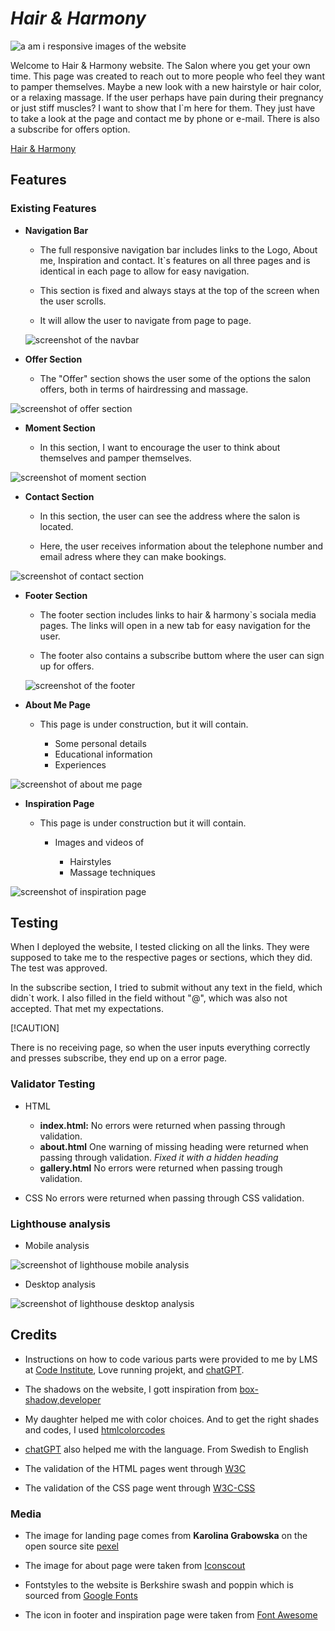 # ***Hair & Harmony***

![a am i responsive images of the website](assets/images/Skärmbild%202024-04-19%20102553.png)

Welcome to Hair & Harmony website. 
The Salon where you get your own time. 
This page was created to reach out to more people who feel they want to pamper themselves. Maybe a new look with a new hairstyle or hair color, or a relaxing massage. If the user perhaps have pain during their pregnancy or just stiff muscles? I want to show that I`m here for them. They just have to take a look at the page and contact me by phone or e-mail. There is also a subscribe for offers option. 

[Hair & Harmony](https://mariukne.github.io/hair-harmony/index.html)

## Features

### Existing Features

* __Navigation Bar__

  - The full responsive navigation bar includes links to the Logo, About me, Inspiration and contact. It`s features on all three pages and is identical in each page to allow for easy navigation.

  - This section is fixed and always stays at the top of the screen when the user scrolls.

  - It will allow the user to navigate from page to page.


  ![screenshot of the navbar](assets/images/Skärmbild%202024-04-22%20113008.png)


* __Offer Section__

  - The "Offer" section shows the user some of the options the salon offers, both in terms of hairdressing and massage.

![screenshot of offer section](assets/images/Skärmbild%202024-04-22%20113416.png)

* __Moment Section__

  - In this section, I want to encourage the user to think about themselves and pamper themselves.

![screenshot of moment section](assets/images/Skärmbild%202024-04-22%20114855.png)

* __Contact Section__

  - In this section, the user can see the address where the salon is located. 
  
  - Here, the user receives information about the telephone number and email adress where they can make bookings.

![screenshot of contact section](assets/images/Skärmbild%202024-04-22%20121434.png)

* __Footer Section__ 
  
  - The footer section includes links to hair & harmony`s sociala media pages. The links will open in a new tab for easy navigation for the user.
  
  - The footer also contains a subscribe buttom where the user can sign up for offers. 

  ![screenshot of the footer](assets/images/Skärmbild%202024-04-22%20125628.png)

* __About Me Page__ 

  - This page is under construction, but it will contain.

    - Some personal details
    - Educational information
    - Experiences

![screenshot of about me page](assets/images/Skärmbild%202024-04-22%20130808.png)

* __Inspiration Page__ 

  - This page is under construction but it will contain.
    
    - Images and videos of

      - Hairstyles
      - Massage techniques

![screenshot of inspiration page](assets/images/Skärmbild%202024-04-22%20132850.png)

## Testing 

When I deployed the website, I tested clicking on all the links. They were supposed to take me to the respective pages or sections, which they did. The test was approved.

In the subscribe section, I tried to submit without any text in the field, which didn`t work. I also filled in the field without "@", which was also not accepted. That met my expectations.

[!CAUTION] 

There is no receiving page, so when the user inputs everything correctly and presses subscribe, they end up on a error page.   

### Validator Testing

  - HTML
     
     - **index.html:** No errors were returned when passing through validation.
     - **about.html** One warning of missing heading were returned when passing through validation. *Fixed it with a hidden heading*
     - **gallery.html** No errors were returned when passing trough validation.

  - CSS No errors were returned when passing through CSS validation.    

### Lighthouse analysis

- Mobile analysis

![screenshot of lighthouse mobile analysis](assets/images/Skärmbild%202024-04-23%20102156.png)

- Desktop analysis

![screenshot of lighthouse desktop analysis](assets/images/Skärmbild%202024-04-23%20101812.png)

## Credits

- Instructions on how to code various parts were provided to me by LMS at [Code Institute](https://learn.codeinstitute.net/dashboard), Love running projekt, and [chatGPT](https://chat.openai.com/).

- The shadows on the website, I gott inspiration from [box-shadow,developer](https://developer.mozilla.org/en-US/docs/Web/CSS/box-shadow)

- My daughter helped me with color choices.
And to get the right shades and codes, I used [htmlcolorcodes](https://htmlcolorcodes.com/)

- [chatGPT](https://chat.openai.com) also helped me with the language. From Swedish to English 

- The validation of the HTML pages went through [W3C](https://validator.w3.org/)

- The validation of the CSS page went through [W3C-CSS](https://jigsaw.w3.org/css-validator/)


### Media

- The image for landing page comes from **Karolina Grabowska** on the open source site [pexel](https://www.pexels.com/sv-se/foto/kvinna-avslappning-massage-hud-6629521/)

- The image for about page were taken from [Iconscout](https://iconscout.com/free-illustration/website-maintenance-2043027)

- Fontstyles to the website is Berkshire swash and poppin which is sourced from [Google Fonts](https://fonts.google.com/)

- The icon in footer and inspiration page were taken from [Font Awesome](https://fontawesome.com/icons)

